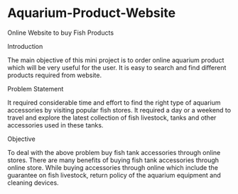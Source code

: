 # Aquarium-Product-Website
Online Website to buy Fish Products

Introduction

The main objective of this mini project is to order online aquarium product which will be very useful for the user. It is easy to search and find different products required from website. 

Problem Statement

It required considerable time and effort to find the right type of aquarium accessories by visiting popular fish stores. It required a day or a weekend to travel and explore the latest collection of fish livestock, tanks and other accessories used in these tanks.

Objective

To deal with the above problem buy fish tank accessories through online stores. There are many benefits of buying fish tank accessories through online store. While buying accessories through online which include the guarantee on fish livestock, return policy of the aquarium equipment and cleaning devices.
